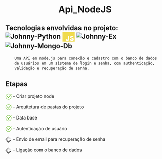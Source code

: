 
<h1 align="center">
    Api_NodeJS
</h1>


<div style="display: inline_block">
    <h2>
    Tecnologias envolvidas no projeto:<br>
    <img align="center" alt="Johnny-Python" height="30" width="40"  src="https://cdn.jsdelivr.net/gh/devicons/devicon/icons/nodejs/nodejs-original.svg" />
    <img align="center" alt="Johnny-Js" height="30" width="40" src="https://raw.githubusercontent.com/devicons/devicon/master/icons/javascript/javascript-plain.svg">
    <img align="center" alt="Johnny-Ex" height="30" width="40" src="https://cdn.jsdelivr.net/gh/devicons/devicon/icons/express/express-original.svg">
    <img align="center" alt="Johnny-Mongo-Db" height="30" width="40" src="https://cdn.jsdelivr.net/gh/devicons/devicon/icons/mongodb/mongodb-original-wordmark.svg">  
    </h2>
</div>


```
    Uma API em node.js para conexão e cadastro com o banco de dados 
    de usuários em um sistema de login e senha, com authenticação, 
    validação e recuperação de senha.
```

<h2>
    Etapas
</h2>

<p>
    <img align="center" height="20" width="20" src="./src/assets/img/ok.png"> - Criar projeto node
</p>

<p>
    <img align="center" height="20" width="20" src="./assets/img/ok.png"> - Arquitetura de pastas do projeto
</p>

<p>
    <img align="center" height="20" width="20" src="./assets/img/ok.png"> - Data base
</p>

<p>
    <img align="center" height="20" width="20" src="./assets/img/ok.png"> - Autenticação de usuário 
</p>

<p>
    <img align="center" height="20" width="20" src="./assets/img/ZZ5H.gif"> - Envio de email para recuperação de senha
</p>

<p>
    <img align="center" height="20" width="20" src="./assets/img/ZZ5H.gif"> - Ligação com o banco de dados 
</p>
